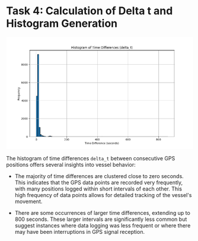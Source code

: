 # Task 4: Calculation of Delta t and Histogram Generation

![Image](histogram.png)

The histogram of time differences `delta_t` between consecutive GPS positions
offers several insights into vessel behavior:

* The majority of time differences are clustered close to zero seconds.
  This indicates that the GPS data points are recorded very frequently,
  with many positions logged within short intervals of each other.
  This high frequency of data points allows for detailed tracking of the vessel's movement.

* There are some occurrences of larger time differences, extending up to 800 seconds.
  These larger intervals are significantly less common but suggest instances where data logging was less frequent
  or where there may have been interruptions in GPS signal reception.